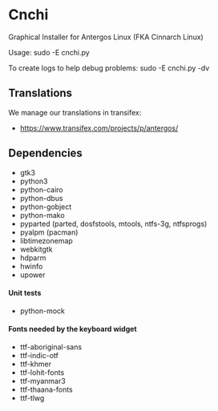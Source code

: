 # Cnchi

Graphical Installer for Antergos Linux (FKA Cinnarch Linux)

Usage: sudo -E cnchi.py

To create logs to help debug problems: sudo -E cnchi.py -dv

## Translations

We manage our translations in transifex:

* https://www.transifex.com/projects/p/antergos/

## Dependencies

 * gtk3
 * python3
 * python-cairo
 * python-dbus
 * python-gobject
 * python-mako
 * pyparted (parted, dosfstools, mtools, ntfs-3g, ntfsprogs)
 * pyalpm (pacman)
 * libtimezonemap
 * webkitgtk 
 * hdparm
 * hwinfo
 * upower
 
#### Unit tests

 * python-mock 

#### Fonts needed by the keyboard widget

 * ttf-aboriginal-sans
 * ttf-indic-otf
 * ttf-khmer
 * ttf-lohit-fonts
 * ttf-myanmar3
 * ttf-thaana-fonts
 * ttf-tlwg

